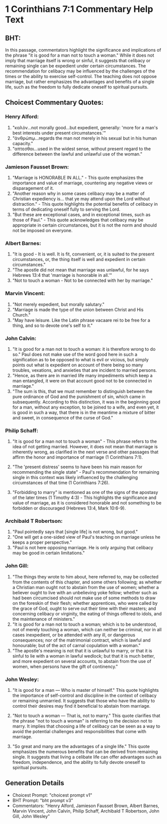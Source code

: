 # 1 Corinthians 7:1 Commentary Help Text

## BHT:
In this passage, commentators highlight the significance and implications of the phrase "it is good for a man not to touch a woman." While it does not imply that marriage itself is wrong or sinful, it suggests that celibacy or remaining single can be expedient under certain circumstances. The recommendation for celibacy may be influenced by the challenges of the times or the ability to exercise self-control. The teaching does not oppose marriage, but rather emphasizes the advantages and benefits of a single life, such as the freedom to fully dedicate oneself to spiritual pursuits.

## Choicest Commentary Quotes:
### Henry Alford:
1. "καλὸν...not morally good...but expedient, generally: 'more for a man's best interests under present circumstances.'"
2. "ἀνθρώπῳ...regards the man not merely in his sexual but in his human capacity."
3. "απτεσθαι...used in the widest sense, without present regard to the difference between the lawful and unlawful use of the woman."

### Jamieson Fausset Brown:
1. "Marriage is HONORABLE IN ALL." - This quote emphasizes the importance and value of marriage, countering any negative views or disparagement of it.
2. "Another reason why in some cases celibacy may be a matter of Christian expediency is... that ye may attend upon the Lord without distraction." - This quote highlights the potential benefits of celibacy in terms of dedicating oneself fully to serving the Lord.
3. "But these are exceptional cases, and in exceptional times, such as those of Paul." - This quote acknowledges that celibacy may be appropriate in certain circumstances, but it is not the norm and should not be imposed on everyone.

### Albert Barnes:
1. "It is good - It is well. It is fit, convenient, or, it is suited to the present circumstances, or, the thing itself is well and expedient in certain circumstances."
2. "The apostle did not mean that marriage was unlawful, for he says Hebrews 13:4 that 'marriage is honorable in all.'"
3. "Not to touch a woman - Not to be connected with her by marriage."

### Marvin Vincent:
1. "Not merely expedient, but morally salutary."
2. "Marriage is made the type of the union between Christ and His Church."
3. "May have leisure. Like the Latin phrase vacaare rei to be free for a thing, and so to devote one's self to it."

### John Calvin:
1. "It is good for a man not to touch a woman: it is therefore wrong to do so." Paul does not make use of the word good here in such a signification as to be opposed to what is evil or vicious, but simply points out what is expedient on account of there being so many troubles, vexations, and anxieties that are incident to married persons.
2. "Hence, as there are in married life many impediments which keep a man entangled, it were on that account good not to be connected in marriage."
3. "The sum is this, that we must remember to distinguish between the pure ordinance of God and the punishment of sin, which came in subsequently. According to this distinction, it was in the beginning good for a man, without any exception, to be joined to a wife, and even yet, it is good in such a way, that there is in the meantime a mixture of bitter and sweet, in consequence of the curse of God."

### Philip Schaff:
1. "It is good for a man not to touch a woman" - This phrase refers to the idea of not getting married. However, it does not mean that marriage is inherently wrong, as clarified in the next verse and other passages that affirm the honor and importance of marriage (1 Corinthians 7:1).

2. "The 'present distress' seems to have been his main reason for recommending the single state" - Paul's recommendation for remaining single in this context was likely influenced by the challenging circumstances of that time (1 Corinthians 7:26).

3. "Forbidding to marry" is mentioned as one of the signs of the apostasy of the later times (1 Timothy 4:3) - This highlights the significance and value of marriage, as it is considered honorable and not something to be forbidden or discouraged (Hebrews 13:4, Mark 10:6-9).

### Archibald T Robertson:
1. "Paul pointedly says that [single life] is not wrong, but good." 
2. "One will get a one-sided view of Paul's teaching on marriage unless he keeps a proper perspective." 
3. "Paul is not here opposing marriage. He is only arguing that celibacy may be good in certain limitations."

### John Gill:
1. "The things they wrote to him about, here referred to, may be collected from the contents of this chapter, and some others following; as whether a Christian man ought not to abstain from the use of women; whether a believer ought to live with an unbelieving yoke fellow; whether such as had been circumcised should not make use of some methods to draw on the foreskin of their flesh; whether apprentices, who were called by the grace of God, ought to serve out their time with their masters; and concerning celibacy or virginity, the eating of things offered to idols, and the maintenance of ministers."
2. "It is good for a man not to touch a woman; which is to be understood, not of merely touching a woman, which can neither be criminal, nor in all cases inexpedient, or be attended with any ill, or dangerous consequences; nor of the matrimonial contract, which is lawful and honourable; but of the act of carnal copulation with a woman."
3. "The apostle's meaning is not that it is unlawful to marry, or that it is sinful to lie with a woman in lawful wedlock; but that it is much better, and more expedient on several accounts, to abstain from the use of women, when persons have the gift of continency."

### John Wesley:
1. "It is good for a man — Who is master of himself." This quote highlights the importance of self-control and discipline in the context of celibacy or remaining unmarried. It suggests that those who have the ability to control their desires may find it beneficial to abstain from marriage.

2. "Not to touch a woman — That is, not to marry." This quote clarifies that the phrase "not to touch a woman" is referring to the decision not to marry. It implies that choosing a life of celibacy can be seen as a way to avoid the potential challenges and responsibilities that come with marriage.

3. "So great and many are the advantages of a single life." This quote emphasizes the numerous benefits that can be derived from remaining single. It suggests that living a celibate life can offer advantages such as freedom, independence, and the ability to fully devote oneself to spiritual pursuits.


## Generation Details
- Choicest Prompt: "choicest prompt v1"
- BHT Prompt: "bht prompt v3"
- Commentators: "Henry Alford, Jamieson Fausset Brown, Albert Barnes, Marvin Vincent, John Calvin, Philip Schaff, Archibald T Robertson, John Gill, John Wesley"
